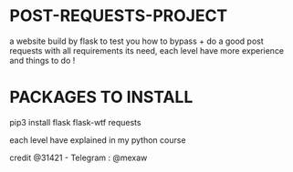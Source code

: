 # POST-REQUESTS-PROJECT
a website build by flask to test you how to bypass + do a good post requests with all requirements its need, each level have more experience and things to do !
# PACKAGES TO INSTALL 
pip3 install flask flask-wtf requests

each level have explained in my python course 

credit @31421 - Telegram : @mexaw
